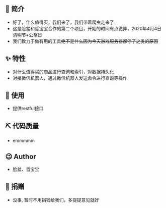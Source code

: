 ## 📣 简介

* 好了，什么值得买，我们来了，我们带着爬虫走来了
* 这是脸盆和哲宝宝合作的第二个项目，开始的时间有点诡异，2020年4月4日清明节+公祭日
* 我们致力于做有用的工具~~绝不是什么因为今天游戏服务器都停了之类的原因~~

## ✨ 特性

* 对什么值得买的商品进行查询和索引，对数据持久化
* 对接微信机器人，通过微信机器人发送命令进行查询等操作

## 📝 使用

* 提供restful接口

## ⛏ 代码质量

* emmmmm

## 😉 Author

* 脸盆、哲宝宝

## 💌 捐赠

* 没事, 暂时不用捐钱给我们，多提提意见就好
